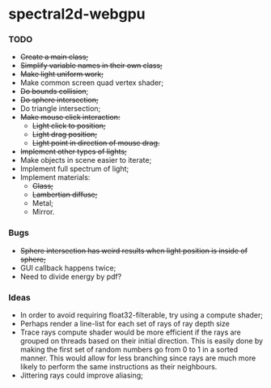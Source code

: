 # spectral2d-webgpu

### TODO
- ~~Create a main class;~~
- ~~Simplify variable names in their own class;~~
- ~~Make light uniform work;~~
- Make common screen quad vertex shader;
- ~~Do bounds collision~~;
- ~~Do sphere intersection;~~
- Do triangle intersection;
- ~~Make mouse click interaction:~~
  - ~~Light click to position;~~
  - ~~Light drag position;~~
  - ~~Light point in direction of mouse drag.~~
- ~~Implement other types of lights;~~
- Make objects in scene easier to iterate;
- Implement full spectrum of light;
- Implement materials:
  - ~~Glass;~~
  - ~~Lambertian diffuse;~~
  - Metal;
  - Mirror.

### Bugs
- ~~Sphere intersection has weird results when light position is inside of sphere;~~
- GUI callback happens twice;
- Need to divide energy by pdf?

### Ideas
- In order to avoid requiring float32-filterable, try using a compute shader;
- Perhaps render a line-list for each set of rays of ray depth size
- Trace rays compute shader would be more efficient if the rays are grouped on threads based on their initial direction. This is easily done by making the first set of random numbers go from 0 to 1 in a sorted manner. This would allow for less branching since rays are much more likely to perform the same instructions as their neighbours.
- Jittering rays could improve aliasing;
